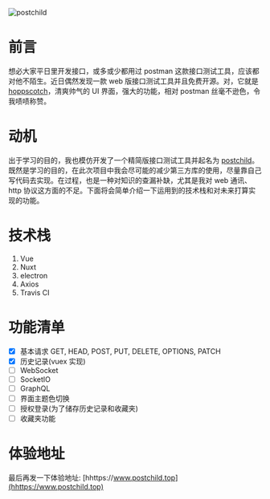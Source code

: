 ![postchild](https://socialify.git.ci/OLIVERgZzy/postchild/image?description=1&descriptionEditable=%E6%A8%A1%E4%BB%BF%20Postman%EF%BC%8C%E6%90%AD%E5%BB%BA%E4%BA%86%E4%B8%80%E4%B8%AA%E5%85%8D%E8%B4%B9%E5%A5%BD%E7%9C%8B%E7%9A%84%20API%20%E8%AF%B7%E6%B1%82%E6%9E%84%E5%BB%BA%E5%B7%A5%E5%85%B7%EF%BC%8C%E5%B8%AE%E5%8A%A9%E6%82%A8%E6%9B%B4%E9%AB%98%E6%95%88%E7%9A%84%E5%BC%80%E5%8F%91%E5%92%8C%E6%B5%8B%E8%AF%95%E3%80%82&font=Inter&forks=1&issues=1&language=1&owner=1&pattern=Circuit%20Board&pulls=1&stargazers=1&theme=Light)

# 前言

想必大家平日里开发接口，或多或少都用过 postman 这款接口测试工具，应该都对他不陌生。近日偶然发现一款 web 版接口测试工具并且免费开源。对，它就是 [hoppscotch](https://github.com/hoppscotch/hoppscotch)，清爽帅气的 UI 界面，强大的功能，相对 postman 丝毫不逊色，令我啧啧称赞。

# 动机

出于学习的目的，我也模仿开发了一个精简版接口测试工具并起名为 [postchild](https://www.postchild.top)。
既然是学习的目的，在此次项目中我会尽可能的减少第三方库的使用，尽量靠自己写代码去实现。在过程，也是一种对知识的查漏补缺，尤其是我对 web 通讯、http 协议这方面的不足。下面将会简单介绍一下运用到的技术栈和对未来打算实现的功能。

# 技术栈

1. Vue
2. Nuxt
3. electron
4. Axios
5. Travis CI

# 功能清单

- [x] 基本请求 GET, HEAD, POST, PUT, DELETE, OPTIONS, PATCH
- [x] 历史记录(vuex 实现)
- [ ] WebSocket
- [ ] SocketIO
- [ ] GraphQL
- [ ] 界面主题色切换
- [ ] 授权登录(为了储存历史记录和收藏夹)
- [ ] 收藏夹功能

# 体验地址

最后再发一下体验地址: [hhttps://www.postchild.top](hhttps://www.postchild.top)
